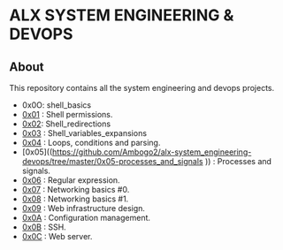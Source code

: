 # ALX SYSTEM ENGINEERING & DEVOPS
## About
This repository contains all the system engineering and devops projects.

* 0x0O: shell_basics
* [0x01](https://github.com/Ambogo2/alx-system_engineering-devops/tree/master/0x01-shell_permissions) : Shell permissions.
* [0x02](https://github.com/Ambogo2/alx-system_engineering-devops/tree/master/0x02-shell_redirections):
   Shell_redirections
* [0x03](https://github.com/Ambogo2/alx-system_engineering-devops/tree/master/0x03-shell_variables_expansions
) : Shell_variables_expansions
* [0x04](https://github.com/Ambogo2/alx-system_engineering-devops/tree/master/0x04-loops_conditions_and_parsing
) : Loops, conditions and parsing.
* [0x05]((https://github.com/Ambogo2/alx-system_engineering-devops/tree/master/0x05-processes_and_signals
)) : Processes and signals.
* [0x06](https://github.com/Ambogo2/alx-system_engineering-devops/tree/master/0x06-regular_expressions
) : Regular expression.
* [0x07](https://github.com/Ambogo2/alx-system_engineering-devops/tree/master/0x07-networking_basics
) : Networking basics #0.
* [0x08](https://github.com/Ambogo2/alx-system_engineering-devops/tree/master/0x08-networking_basics_2
) : Networking basics #1.
* [0x09](https://github.com/Ambogo2/alx-system_engineering-devops/tree/master/0x09-web_infrastructure_design
) : Web infrastructure design.
* [0x0A](https://github.com/Ambogo2/alx-system_engineering-devops/tree/master/0x0A-configuration_management
) : Configuration management.
* [0x0B](https://github.com/Ambogo2/alx-system_engineering-devops/tree/master/0x0B-ssh
) : SSH.
* [0x0C](https://github.com/Ambogo2/alx-system_engineering-devops/tree/master/0x0C-web_server
) : Web server.
